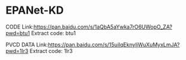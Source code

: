 # EPANet-KD

CODE
Link:https://pan.baidu.com/s/1aQbA5aYwka7rO6UWopO_ZA?pwd=btu1 
Extract code: btu1 


PVCD DATA
Link:https://pan.baidu.com/s/15uiIqEknyljWuXuMyxLmJA?pwd=1lr3
Extract code: 1lr3  
